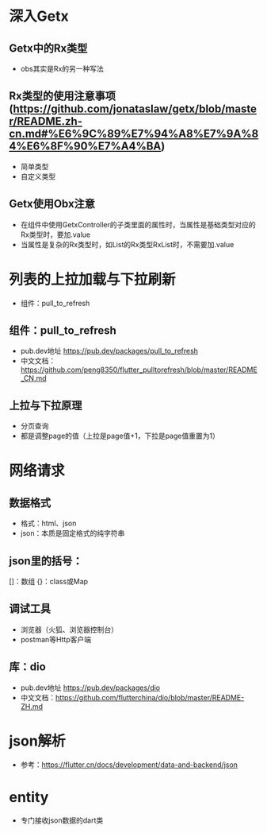 # 深入Getx
## Getx中的Rx类型
- obs其实是Rx的另一种写法

## Rx类型的使用注意事项(https://github.com/jonataslaw/getx/blob/master/README.zh-cn.md#%E6%9C%89%E7%94%A8%E7%9A%84%E6%8F%90%E7%A4%BA)
- 简单类型
- 自定义类型

## Getx使用Obx注意
- 在组件中使用GetxController的子类里面的属性时，当属性是基础类型对应的Rx类型时，要加.value
- 当属性是复杂的Rx类型时，如List的Rx类型RxList时，不需要加.value

# 列表的上拉加载与下拉刷新
- 组件：pull_to_refresh

## 组件：pull_to_refresh
- pub.dev地址 https://pub.dev/packages/pull_to_refresh
- 中文文档：https://github.com/peng8350/flutter_pulltorefresh/blob/master/README_CN.md

## 上拉与下拉原理
- 分页查询
- 都是调整page的值（上拉是page值+1，下拉是page值重置为1）

# 网络请求
## 数据格式
- 格式：html、json
- json：本质是固定格式的纯字符串

## json里的括号：
[]：数组
{}：class或Map

## 调试工具
- 浏览器（火狐、浏览器控制台）
- postman等Http客户端

## 库：dio
- pub.dev地址 https://pub.dev/packages/dio
- 中文文档：https://github.com/flutterchina/dio/blob/master/README-ZH.md

# json解析
- 参考：https://flutter.cn/docs/development/data-and-backend/json

# entity
- 专门接收json数据的dart类


